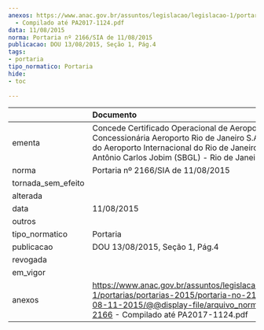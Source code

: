 ```yaml
---
anexos: https://www.anac.gov.br/assuntos/legislacao/legislacao-1/portarias/portarias-2015/portaria-no-2166-sia-de-08-11-2015/@@display-file/arquivo_norma/PA2015-2166
  - Compilado até PA2017-1124.pdf
data: 11/08/2015
norma: Portaria nº 2166/SIA de 11/08/2015
publicacao: DOU 13/08/2015, Seção 1, Pág.4
tags:
- portaria
tipo_normatico: Portaria
hide: 
- toc 
 
---
```


|                    | Documento                                                                                                                                                                                                    |
|:-------------------|:-------------------------------------------------------------------------------------------------------------------------------------------------------------------------------------------------------------|
| ementa             | Concede Certificado Operacional de Aeroporto à Concessionária Aeroporto Rio de Janeiro S.A., operador do Aeroporto Internacional do Rio de Janeiro/Galeão - Antônio Carlos Jobim (SBGL) - Rio de Janeiro/RJ. |
| norma              | Portaria nº 2166/SIA de 11/08/2015                                                                                                                                                                           |
| tornada_sem_efeito |                                                                                                                                                                                                              |
| alterada           |                                                                                                                                                                                                              |
| data               | 11/08/2015                                                                                                                                                                                                   |
| outros             |                                                                                                                                                                                                              |
| tipo_normatico     | Portaria                                                                                                                                                                                                     |
| publicacao         | DOU 13/08/2015, Seção 1, Pág.4                                                                                                                                                                               |
| revogada           |                                                                                                                                                                                                              |
| em_vigor           |                                                                                                                                                                                                              |
| anexos             | https://www.anac.gov.br/assuntos/legislacao/legislacao-1/portarias/portarias-2015/portaria-no-2166-sia-de-08-11-2015/@@display-file/arquivo_norma/PA2015-2166 - Compilado até PA2017-1124.pdf                |